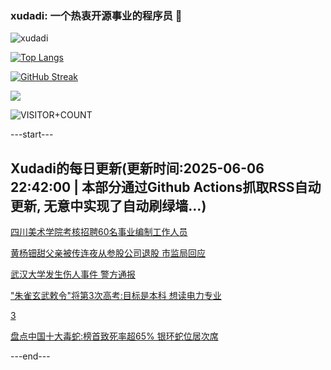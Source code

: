 ### xudadi: 一个热衷开源事业的程序员 👋

![xudadi](https://github-readme-stats-git-masterorgs-github-readme-stats-team.vercel.app/api?username=xudadi)

[![Top Langs](https://github-readme-stats.vercel.app/api/top-langs/?username=xudadi)](https://github.com/anuraghazra/github-readme-stats)

[![GitHub Streak](https://streak-stats.demolab.com?user=xudadi&locale=zh_Hans)](https://git.io/streak-stats)

![](https://raw.githubusercontent.com/xudadi/xudadi/main/assets/github-contribution-grid-snake.svg)

![VISITOR+COUNT](https://komarev.com/ghpvc/?username=xudadi&label=VISITOR+COUNT)


---start---

## Xudadi的每日更新(更新时间:2025-06-06 22:42:00 | 本部分通过Github Actions抓取RSS自动更新, 无意中实现了自动刷绿墙...)

[四川美术学院考核招聘60名事业编制工作人员](https://www.gongkaoleida.com/article/2438257)

[黄杨钿甜父亲被传连夜从参股公司退股 市监局回应](https://m.163.com/news/article/K1D42JFC053469KC.html)

[武汉大学发生伤人事件 警方通报](https://m.163.com/news/article/K1D3A7VQ0534A4SC.html)

["朱雀玄武敕令"将第3次高考:目标是本科 想读电力专业](https://m.163.com/news/article/K1D1505F051492T3.html)

[3](https://m.163.com/touch/news/sub/domestic)

[盘点中国十大毒蛇:榜首致死率超65% 银环蛇位居次席](https://m.163.com/news/article/K1CIC18N0550A0OW.html)

---end---
